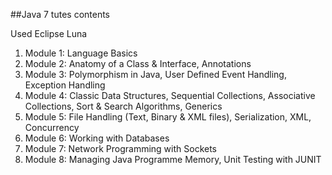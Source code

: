 ##Java 7 tutes contents    

Used Eclipse Luna  

1. Module 1: Language Basics  
2. Module 2: Anatomy of a Class & Interface, Annotations  
3. Module 3: Polymorphism in Java, User Defined Event Handling, Exception Handling
4. Module 4: Classic Data Structures, Sequential Collections, Associative Collections, Sort & Search Algorithms, Generics  
5. Module 5: File Handling (Text, Binary & XML files), Serialization, XML, Concurrency  
6. Module 6: Working with Databases  
7. Module 7: Network Programming with Sockets  
8. Module 8: Managing Java Programme Memory, Unit Testing with JUNIT







